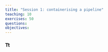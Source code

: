 ```yaml
---
title: "Session 1: containerising a pipeline"
teaching: 10
exercises: 50
questions:
objectives:
---
```



### Tt
